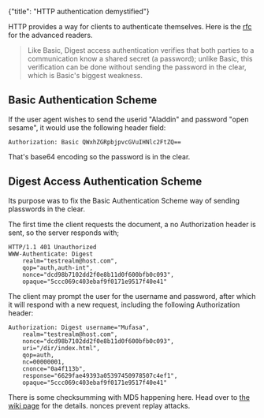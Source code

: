 {"title": "HTTP authentication demystified"}

HTTP provides a way for clients to authenticate themselves.
Here is the [rfc](http://tools.ietf.org/html/rfc2617) for the advanced
readers.

> Like Basic, Digest access authentication verifies that both parties
>   to a communication know a shared secret (a password); unlike Basic,
>      this verification can be done without sending the password in the
>         clear, which is Basic's biggest weakness.

## Basic Authentication Scheme

If the user agent wishes to send the userid "Aladdin" and password
"open sesame", it would use the following header field:

    Authorization: Basic QWxhZGRpbjpvcGVuIHNlc2FtZQ==

That's base64 encoding so the password is in the clear.

## Digest Access Authentication Scheme

Its purpose was to fix the Basic Authentication Scheme way of sending
plasswords in the clear.

The first time the client requests the document, a no Authorization
header is sent, so the server responds with;

    HTTP/1.1 401 Unauthorized
    WWW-Authenticate: Digest
        realm="testrealm@host.com",
        qop="auth,auth-int",
        nonce="dcd98b7102dd2f0e8b11d0f600bfb0c093",
        opaque="5ccc069c403ebaf9f0171e9517f40e41"

The client may prompt the user for the username and password, after
which it will respond with a new request, including the following
Authorization header:

    Authorization: Digest username="Mufasa",
        realm="testrealm@host.com",
        nonce="dcd98b7102dd2f0e8b11d0f600bfb0c093",
        uri="/dir/index.html",
        qop=auth,
        nc=00000001,
        cnonce="0a4f113b",
        response="6629fae49393a05397450978507c4ef1",
        opaque="5ccc069c403ebaf9f0171e9517f40e41"

There is some checksumming with MD5 happening here. Head over to
[the wiki page](https://en.wikipedia.org/wiki/Digest_Access_Authentication) 
for the details. nonces prevent replay attacks.
